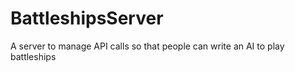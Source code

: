 # BattleshipsServer
A server to manage API calls so that people can write an AI to play battleships
